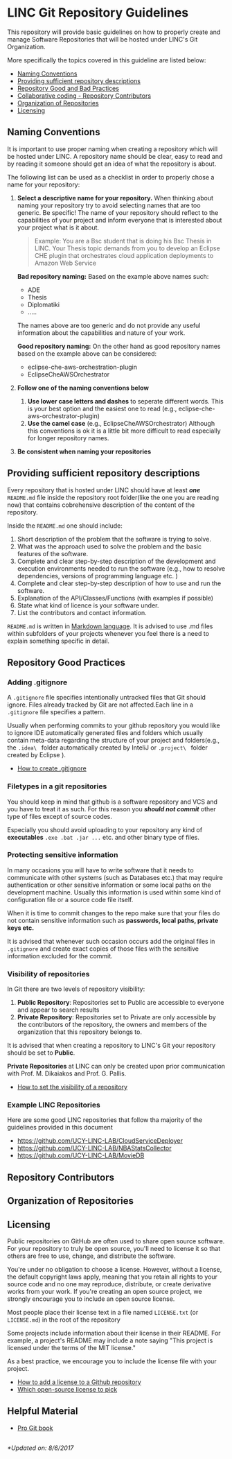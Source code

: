 # LINC Git Repository Guidelines
This repository will  provide basic guidelines on how to properly create and manage Software Repositories that will be hosted under LINC's Git Organization.

More specifically the topics covered in this guideline are listed below:
* [Naming Conventions](#naming-conventions)
* [Providing sufficient repository descriptions](#providing-sufficient-repository-descriptions)
* [Repository Good and Bad Practices](#repository-good-and-bad-practices)
* [Collaborative coding - Repository Contributors](#collaborative-coding---repository-contributors)
* [Organization of Repositories](#organization-of-repositories)
* [Licensing](#licensing) 

## Naming Conventions  
It is important to use proper naming when creating a repository which will be hosted
under LINC. A repository name should be clear, easy to read and by reading it someone should get an idea of what the repository is about.

The following list can be used as a checklist in order to properly chose a name for your repository:
1. **Select a descriptive name for your repository.** 
 When thinking about naming your repository try to avoid selecting names that are too generic. Be specific! The name of your repository should reflect to the capabilities of your project and inform everyone that is interested about your project what is it about.
   >Example: You are a Bsc student that is doing his Bsc Thesis
   in LINC. Your Thesis topic demands from you to develop an Eclipse CHE plugin 
    that orchestrates cloud application deployments to Amazon Web Service
    
    **__Bad repository naming:__** Based on the example above names such:
     * ADE
     * Thesis
     * Diplomatiki
     * .....
     
     The names above are too generic and do not provide any useful information about the capabilities and nature of your work.
     
     **__Good repository naming:__** On the other hand as good repository names based on the example above can be considered: 
     * eclipse-che-aws-orchestration-plugin
     * EclipseCheAWSOrchestrator
2. **Follow one of the naming conventions below**
    1. **Use lower case letters and dashes** to seperate different words. This is your best option and the easiest one to read (e.g., eclipse-che-aws-orchestrator-plugin)
    2. **Use the camel case** (e.g., EclipseCheAWSOrchestrator) Although this conventions is ok it is a little bit more difficult to read especially for longer repository names.
3. **Be consistent when naming your repositories**

## Providing sufficient repository descriptions
Every repository that is hosted under LINC should have at least **_one_** `README.md` file inside the repository root folder(like the one you are reading now) that contains cobrehensive description of the content of the repository.

Inside the `README.md` one should include:
1. Short description of the problem that the software is trying to solve.
2. What was the approach used to solve the problem and the basic features of the software.
3. Complete and clear step-by-step description of the development and execution environments needed to run the software (e.g., how to resolve dependencies, versions of programming language etc. )
4. Complete and clear step-by-step description of how to use and run the software.
5. Explanation of the API/Classes/Functions (with examples if possible)
6. State what kind of licence is your software under.
7. List the contributors and contact information.

`README.md` is written in [Markdown language](https://guides.github.com/features/mastering-markdown/). It is advised to use .md files within subfolders of your projects whenever you feel there is a need to explain something specific in detail.
## Repository Good Practices

### Adding .gitignore

A `.gitignore` file specifies intentionally untracked files that Git should ignore. Files already tracked by Git are not affected.Each line in a `.gitignore` file specifies a pattern.

Usually when performing commits to your github repository you would like to ignore IDE automatically generated files and folders which usually contain meta-data regarding the structure of your project and folders(e.g., the `.idea\ ` folder automatically created by InteliJ or `.project\ ` folder created by Eclipse ).

* [How to create .gitignore](https://git-scm.com/docs/gitignore)

### Filetypes in a git repositories

You should keep in mind that github is a software repository and VCS and you have to treat it as such. For this reason you **_should not commit_** other type of files except of source codes.

Especially you should avoid uploading to your repository any kind of **executables** `.exe .bat .jar ...` etc. and other binary type of files. 

### Protecting sensitive information
In many occasions you will have to write software that it needs to communicate with other systems (such as Databases etc.) that may require authentication or other sensitive information or some local paths on the development machine. Usually this information is used within some kind of configuration file or a source code file itself. 

When it is time to commit changes to the repo make sure that your files do not contain sensitive information such as **passwords, local paths, private keys etc.**
  
It is advised that whenever such occasion occurs add the original files in `.gitignore` and create exact copies of those files with the sensitive information excluded for the commit.

### Visibility of repositories
In Git there are two levels of repository visibility:
1. **Public Repository**: Repositories set to Public are accessible to everyone and appear to search results
2. **Private Repository**: Repositories set to Private are only accessible by the contributors of the repository, the owners and members of the organization that this repository belongs to.

It is advised that when creating a repository to LINC's Git your repository should be set to **Public**. 

**Private Repositories** at LINC can only be created upon prior communication with Prof. M. Dikaiakos and Prof. G. Pallis.

* [How to set the visibility of a repository](https://help.github.com/articles/making-a-private-repository-public/)

### Example LINC Repositories

Here are some good LINC repositories that follow tha majority of the guidelines provided in this document
 
* https://github.com/UCY-LINC-LAB/CloudServiceDeployer
* https://github.com/UCY-LINC-LAB/NBAStatsCollector
* https://github.com/UCY-LINC-LAB/MovieDB

## Repository Contributors

## Organization of Repositories

## Licensing
Public repositories on GitHub are often used to share open source software. For your repository to truly be open source, you'll need to license it so that others are free to use, change, and distribute the software.

You're under no obligation to choose a license. However, without a license, the default copyright laws apply, meaning that you retain all rights to your source code and no one may reproduce, distribute, or create derivative works from your work. If you're creating an open source project, we strongly encourage you to include an open source license.

Most people place their license text in a file named `LICENSE.txt` (or `LICENSE.md`) in the root of the repository

Some projects include information about their license in their README. For example, a project's README may include a note saying "This project is licensed under the terms of the MIT license."

As a best practice, we encourage you to include the license file with your project.

* [How to add a license to a Github repository](https://help.github.com/articles/licensing-a-repository/#applying-a-license-to-a-repository-with-an-existing-license)
* [Which open-source license to pick](https://choosealicense.com/)


## Helpful Material

* [Pro Git book](https://git-scm.com/book/en/v2)

##
_*Updated on: 8/6/2017_